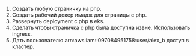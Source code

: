 1.	Создать любую страничку на php.
2.	Создать рабочий докер имадж для страницы с php.
3.	Развернуть deployment с php в eks.
4.	Сделать чтобы страничка с php была доступна извне. Использовать ingress.
5.	Дать пользователю arn:aws:iam::097084951758:user/alex_b доступ в кластер.
